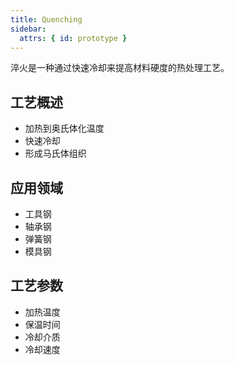 ```yaml
---
title: Quenching
sidebar:
  attrs: { id: prototype }
---
```


淬火是一种通过快速冷却来提高材料硬度的热处理工艺。

## 工艺概述
- 加热到奥氏体化温度
- 快速冷却
- 形成马氏体组织

## 应用领域
- 工具钢
- 轴承钢
- 弹簧钢
- 模具钢

## 工艺参数
- 加热温度
- 保温时间
- 冷却介质
- 冷却速度